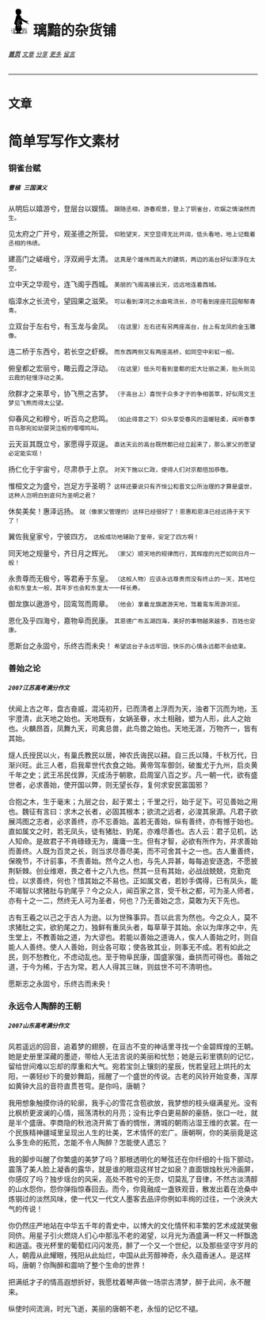 # [<img src="图标.png" alt="Logo" style="zoom:7%;" />](index.html) 璃黯的杂货铺

###### **[`首页`](index.html)**		[`文章`](文章.html)		[`分享`](分享.html)		[`更多`](更多.html)		[`留言`](留言.html)

---

# `文章`

# 简单写写作文素材

### 铜雀台赋

##### `曹植 三国演义`

从明后以嬉游兮，登层台以娱情。
`跟随丞相，游春观景，登上了铜雀台，欢娱之情油然而生。`

见太府之广开兮，观圣德之所营。
`仰脸望天，天空显得无比开阔，低头看地，地上记载着丞相的伟绩。`

建高门之嵯峨兮，浮双阙乎太清。
`这真是个雄伟而高大的建筑，两边的高台好似漂浮在太空。`

立中天之华观兮，连飞阁乎西城。
`美丽的飞阁高接云天，远远地连着西城。`

临漳水之长流兮，望园果之滋荣。
`可以看到漳河之水曲弯流长，亦可看到座座花园郁郁青青。`

立双台于左右兮，有玉龙与金凤。
`（在这里）左右还有另两座高台，台上有龙凤的金玉雕像。`

连二桥于东西兮，若长空之虾蝾。
`而东西两侧又有两座高桥，如同空中彩虹一般。`

俯皇都之宏丽兮，瞰云霞之浮动。
`（在这里）低头可看到皇都的宏大壮丽之美，抬头则见云霞的轻慢浮动之美。`

欣群才之来萃兮，协飞熊之吉梦。
`（于高台上）喜悦于众多才子的争相荟萃，好似周文王梦见飞熊而得太公望。`

仰春风之和穆兮，听百鸟之悲鸣。
`（如此得意之下）仰头享受春风的温暖轻柔，闻听春季百鸟那宛如幼婴哭泣般的嘤嘤鸣叫。`

云天亘其既立兮，家愿得乎双逞。
`直达天云的高台既然都已经立起来了，那么家父的愿望必定能实现！`

扬仁化于宇宙兮，尽肃恭于上京。
`对天下施以仁政，使得人们对京都倍加恭敬。`

惟桓文之为盛兮，岂足方乎圣明？
`这样还要说只有齐恒公和晋文公所治理的才算是盛世，这种人岂明白到底何为圣明之君？`

休矣美矣！惠泽远扬。
`就（像家父管理的）这样已经很好了！恩惠和恩泽已经远扬于天下了！`

翼佐我皇家兮，宁彼四方。
`这般成功地辅助了皇帝，安定了四方啊！`

同天地之规量兮，齐日月之辉光。
`（家父）顺天地的规律而行，其辉煌的光芒如同日月一般！`

永贵尊而无极兮，等君寿于东皇。
`（这般人物）应该永远尊贵而没有终止的一天，其地位会和东皇太一般，其年岁也会和东皇太一一样长寿。`

御龙旗以遨游兮，回鸾驾而周章。
`（他会）拿着龙旗遨游天地，驾着鸾车周游浏览。`

恩化及乎四海兮，嘉物阜而民康。
`其恩德广布五湖四海，美好的事物越来越多，百姓也安康。`

愿斯台之永固兮，乐终古而未央！
`希望这台子永远牢固，快乐的心情永远都不会结束。`


### 善始之论

##### `2007江苏高考满分作文`

伏闻上古之年，盘古奋威，混沌初开，已而清者上浮而为天，浊者下沉而为地，玉宇澄清，此天地之始也。天地既有，女娲圣眷，水土相融，塑为人形，此人之始也。火麟昂首，凤舞九天，司禽总兽，此鸟兽之始也。天地无涯，万物齐一，皆有其始。

燧人氏授民以火，有巢氏教民以居，神农氏诲民以耕。自三氏以降，千秋万代，日渐兴旺。此三人者，启我辈世代衣食之始。黄帝驾车御剑，破蚩尤于九州，启炎黄千年之史；武王吊民伐罪，灭成汤于朝歌，启周室八百之岁。凡一朝一代，欲有盛世者，必求善始，使开国以弊，则无望长存，复何求安民富国邪？

合抱之木，生于毫末；九层之台，起于累土；千里之行，始于足下。可见善始之用也。魏征有言曰：求木之长者，必固其根本；欲流之远者，必浚其泉源。凡君子欲展鸿图之志者，必求善终，亦不忘善始。盖若无善始，纵有善终，亦有憾于始也。直如属文之时，若无凤头，徒有猪肚、豹尾，亦难尽善也。古人云：君子见机，达人知命。是故君子不肯碌碌无为，庸庸一生。但有才智，必欲有所作为，并求善始而善终。人既为百灵之长，则当求尽善尽美，而不可舍其十之一也。古人重善终，保晚节，不计前事，不责善始。然今之人也，与先人异甚，每每追安逐逸，不愿披荆斩棘。创业维艰，畏之者十之八九也。然其一旦有其始，必战战兢兢，克勤克俭，以求善终，何也？惜其始之不易也。正如属文者，若妙手偶得，已有凤头，能不竭智以求猪肚与豹尾乎？今之众人，闻百家之言，受千秋之都，可为圣人师者，亦有十之一二，然终无人可为圣者，何也？乃无善始之念，莫敢为天下先也。

古有王羲之以己之于古人为逊。以为世殊事异。吾以此言为然也。今之众人，莫不求猪肚之实，欲豹尾之力，独鲜有重凤头者，每草草于其始。余以为庠序之中，先生堂上，不教善始之道，为大谬也。若能以善始之道诲人，俟人人善始之时，则自能人人善终。使人人善始，则业各可取；使各致其业，则事无不成。若有如此之民，则不愁教化，不虑动乱也。至于物阜民康，国盛家强，垂拱而可得也。善始之道，于今为稀，于古为常。若人人得其三昧，则兹世不可不清明也。

愿斯志之永固兮，乐终古而未央！



### 永远令人陶醉的王朝 

##### `2007山东高考满分作文`

风若遥远的回音，追着梦的翅膀，在亘古不变的神话里寻找一个金碧辉煌的王朝。她是史册里深藏的墨迹，带给人无法言说的美丽和忧愁；她是云彩里镌刻的记忆，留给世间难以忘却的厚重和大气。宛若宝剑上镶刻的星辰，恍若皇冠上烘托的太阳，一袭轻纱下的曼妙舞蹈，摇醒了一个盛世的传说。古老的风铃开始变奏，浑厚如黄钟大吕的音符直贯苍穹。是你吗，唐朝？

我用想象触摸你诗的轮廓，我手心的雪花含苞欲放，我梦想的枝头缀满星光。没有比枫桥更波澜的心情，摇荡清秋的月亮；没有比李白更易醉的豪肠，张口一吐，就是半个盛唐。李商隐的秋池浇开紫丁香的惆怅，渭城的朝雨沾湿王维的衣裳。在一个民族精神疆域里呈现出人生的壮美，艺术情怀的宏广。唐朝啊，你的美丽竟是这么多生命的拓荒，怎能不令人陶醉？怎能使人遗忘？

我的脚步叫醒了你繁盛的美梦了吗？那根透明化的琴弦还在你纤细的十指下颤动，震落了美人脸上凝香的露华，就是谁的眼泪这样甘之如泉？直面银烛秋光冷画屏，你感叹了吗？独步瑶台的风采，高处不胜兮的无奈，切莫乱了音律，不然古淡清醇的山水怨你，怨你弹指惊春回去。而今，你竟融成一盏铁观音，散发出着在沧桑中炼钢过的淡然风味，使一代又一代文人墨客去品评你例如丰绚的过往，一个泱泱大气的传说！

你仍然庄严地站在中华五千年的青史中，以博大的文化情怀和丰繁的艺术成就笑傲同侪。用星子引火燃烧人们心中那泓不老的渴望，以月光为酒盛满一杯又一杯飘逸和逍遥。夜光杯里的葡萄红闪闪发亮，醉了一个又一个世纪，以及那些坚守岁月的人，朝霞从此耀眼，残阳从此灿烂，中国从此芳醇神奇，永久蕴香迷人。是这样吗，唐朝？你陶醉和震响了整个生命的世界！

把满纸才子的情高遐想折好，我愿枕着琴声做一场崇古清梦，醉于此间，永不醒来。

纵使时间流淌，时光飞逝，美丽的唐朝不老，永恒的记忆不褪。